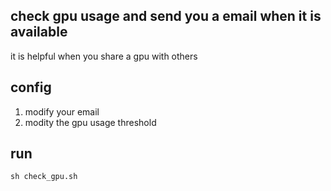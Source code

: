 ## check gpu usage and send you a email when it is available 
it is helpful when you share a gpu with others

## config
1. modify your email
2. modity the gpu usage threshold

## run
```
sh check_gpu.sh
```

